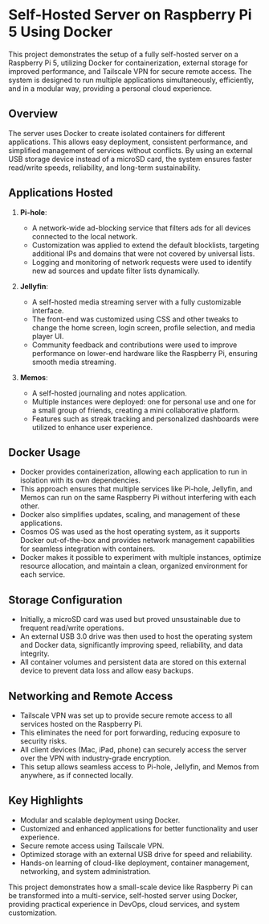 # Self-Hosted Server on Raspberry Pi 5 Using Docker

This project demonstrates the setup of a fully self-hosted server on a Raspberry Pi 5, utilizing Docker for containerization, external storage for improved performance, and Tailscale VPN for secure remote access. The system is designed to run multiple applications simultaneously, efficiently, and in a modular way, providing a personal cloud experience.

## Overview

The server uses Docker to create isolated containers for different applications. This allows easy deployment, consistent performance, and simplified management of services without conflicts. By using an external USB storage device instead of a microSD card, the system ensures faster read/write speeds, reliability, and long-term sustainability.

## Applications Hosted

1. **Pi-hole**:  
   - A network-wide ad-blocking service that filters ads for all devices connected to the local network.  
   - Customization was applied to extend the default blocklists, targeting additional IPs and domains that were not covered by universal lists.  
   - Logging and monitoring of network requests were used to identify new ad sources and update filter lists dynamically.

2. **Jellyfin**:  
   - A self-hosted media streaming server with a fully customizable interface.  
   - The front-end was customized using CSS and other tweaks to change the home screen, login screen, profile selection, and media player UI.  
   - Community feedback and contributions were used to improve performance on lower-end hardware like the Raspberry Pi, ensuring smooth media streaming.

3. **Memos**:  
   - A self-hosted journaling and notes application.  
   - Multiple instances were deployed: one for personal use and one for a small group of friends, creating a mini collaborative platform.  
   - Features such as streak tracking and personalized dashboards were utilized to enhance user experience.

## Docker Usage

- Docker provides containerization, allowing each application to run in isolation with its own dependencies.  
- This approach ensures that multiple services like Pi-hole, Jellyfin, and Memos can run on the same Raspberry Pi without interfering with each other.  
- Docker also simplifies updates, scaling, and management of these applications.  
- Cosmos OS was used as the host operating system, as it supports Docker out-of-the-box and provides network management capabilities for seamless integration with containers.  
- Docker makes it possible to experiment with multiple instances, optimize resource allocation, and maintain a clean, organized environment for each service.

## Storage Configuration

- Initially, a microSD card was used but proved unsustainable due to frequent read/write operations.  
- An external USB 3.0 drive was then used to host the operating system and Docker data, significantly improving speed, reliability, and data integrity.  
- All container volumes and persistent data are stored on this external device to prevent data loss and allow easy backups.

## Networking and Remote Access

- Tailscale VPN was set up to provide secure remote access to all services hosted on the Raspberry Pi.  
- This eliminates the need for port forwarding, reducing exposure to security risks.  
- All client devices (Mac, iPad, phone) can securely access the server over the VPN with industry-grade encryption.  
- This setup allows seamless access to Pi-hole, Jellyfin, and Memos from anywhere, as if connected locally.

## Key Highlights

- Modular and scalable deployment using Docker.  
- Customized and enhanced applications for better functionality and user experience.  
- Secure remote access using Tailscale VPN.  
- Optimized storage with an external USB drive for speed and reliability.  
- Hands-on learning of cloud-like deployment, container management, networking, and system administration.

This project demonstrates how a small-scale device like Raspberry Pi can be transformed into a multi-service, self-hosted server using Docker, providing practical experience in DevOps, cloud services, and system customization.
